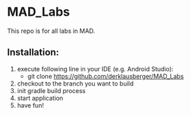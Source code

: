 # MAD_Labs

This repo is for all labs in MAD.

## Installation:
1. execute following line in your IDE (e.g. Android Studio):
     - git clone https://github.com/derklausberger/MAD_Labs
2. checkout to the branch you want to build
3. init gradle build process
4. start application
5. have fun!
